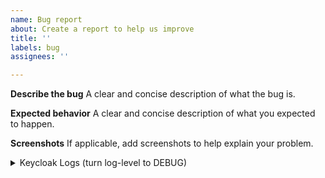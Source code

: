 ```yaml
---
name: Bug report
about: Create a report to help us improve
title: ''
labels: bug
assignees: ''

---
```


**Describe the bug**
A clear and concise description of what the bug is.

**Expected behavior**
A clear and concise description of what you expected to happen.

**Screenshots**
If applicable, add screenshots to help explain your problem.

<details>

<summary>Keycloak Logs (turn log-level to DEBUG)</summary>

```plaintext
<Keycloak DEBUG level output>
```

</details>
